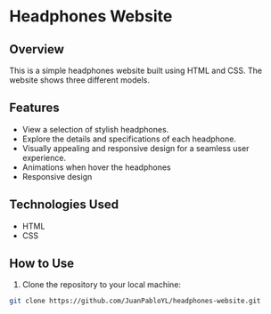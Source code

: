 # Headphones Website

## Overview

This is a simple headphones website built using HTML and CSS. The website shows three different models.

## Features

- View a selection of stylish headphones.
- Explore the details and specifications of each headphone.
- Visually appealing and responsive design for a seamless user experience.
- Animations when hover the headphones
- Responsive design

## Technologies Used

- HTML
- CSS

## How to Use

1. Clone the repository to your local machine:

```bash
git clone https://github.com/JuanPabloYL/headphones-website.git

```

